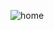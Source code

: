 ![home](https://user-images.githubusercontent.com/72534647/222584100-f5be472a-f5b0-4cba-8e1c-6e49eb556208.png)
